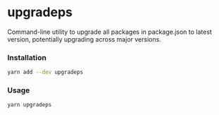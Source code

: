 # upgradeps
Command-line utility to upgrade all packages in package.json to latest version, potentially upgrading across major versions.

### Installation
```sh
yarn add --dev upgradeps
```

### Usage
```sh
yarn upgradeps
```
